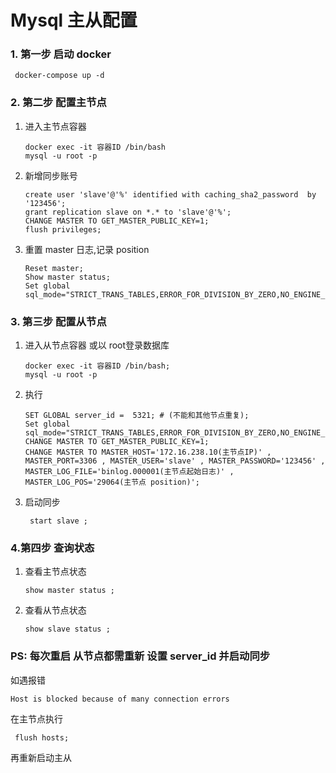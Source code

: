 # Mysql 主从配置

### 1. 第一步    启动 docker
   ```shell
    docker-compose up -d
   ```
### 2. 第二步 配置主节点
1. 进入主节点容器
     ```shell
   docker exec -it 容器ID /bin/bash
   mysql -u root -p
     ```
2. 新增同步账号
     ```mysql
   create user 'slave'@'%' identified with caching_sha2_password  by '123456';
   grant replication slave on *.* to 'slave'@'%';
   CHANGE MASTER TO GET_MASTER_PUBLIC_KEY=1;
   flush privileges;
     ```
3. 重置 master 日志,记录 position
     ``` mysql
     Reset master;
     Show master status;
     Set global sql_mode="STRICT_TRANS_TABLES,ERROR_FOR_DIVISION_BY_ZERO,NO_ENGINE_SUBSTITUTION"
     ```
### 3. 第三步 配置从节点
1. 进入从节点容器 或以 root登录数据库
   ```shell
   docker exec -it 容器ID /bin/bash;
   mysql -u root -p
   ```
2. 执行
   ```mysql
   SET GLOBAL server_id =  5321; # (不能和其他节点重复);
   Set global sql_mode="STRICT_TRANS_TABLES,ERROR_FOR_DIVISION_BY_ZERO,NO_ENGINE_SUBSTITUTION";
   CHANGE MASTER TO GET_MASTER_PUBLIC_KEY=1;
   CHANGE MASTER TO MASTER_HOST='172.16.238.10(主节点IP)' , MASTER_PORT=3306 , MASTER_USER='slave' , MASTER_PASSWORD='123456' , MASTER_LOG_FILE='binlog.000001(主节点起始日志)' , MASTER_LOG_POS='29064(主节点 position)';
   ```
3. 启动同步
   ```mysql
    start slave ;
    ```
### 4.第四步 查询状态
1. 查看主节点状态
   ```mysql
   show master status ;
   ```
2. 查看从节点状态
   ```mysql
   show slave status ;
   ```



### PS:  每次重启 从节点都需重新 设置 server_id 并启动同步

如遇报错

`Host is blocked because of many connection errors`

在主节点执行
```mysql 
 flush hosts;
```
再重新启动主从